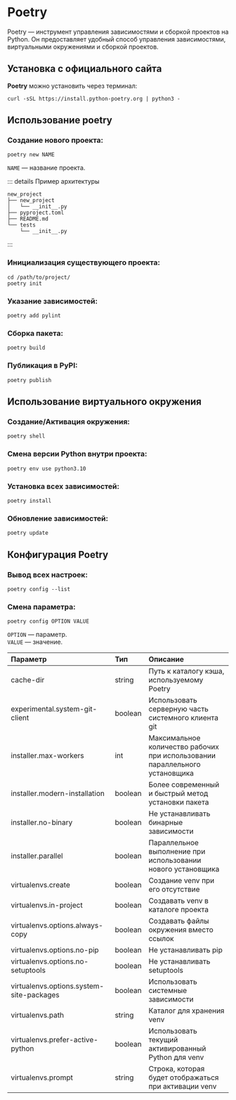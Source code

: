 # Poetry

Poetry — инструмент управления зависимостями и сборкой проектов на Python. Он предоставляет удобный способ управления зависимостями, виртуальными окружениями и сборкой проектов.

## Установка с официального сайта

**Poetry** можно установить через терминал:

```shell
curl -sSL https://install.python-poetry.org | python3 -
```

## Использование poetry

### Создание нового проекта:

```shell
poetry new NAME
```

`NAME` — название проекта.

::: details Пример архитектуры 
```shell
new_project
├── new_project
│   └── __init__.py
├── pyproject.toml
├── README.md
└── tests
    └── __init__.py
```
:::

### Инициализация существующего проекта:

```shell
cd /path/to/project/
poetry init
```

### Указание зависимостей:

```shell
poetry add pylint
```

### Сборка пакета:

```shell
poetry build
```

### Публикация в PyPI:

```shell
poetry publish
```

## Использование виртуального окружения

### Создание/Активация окружения:

```shell
poetry shell
```

### Смена версии Python внутри проекта:

```shell
poetry env use python3.10
```

### Установка всех зависимостей:

```shell
poetry install
```

### Обновление зависимостей:

```shell
poetry update
```

## Конфигурация Poetry

### Вывод всех настроек:

```shell
poetry config --list
```

### Смена параметра:

```shell
poetry config OPTION VALUE
```

`OPTION` — параметр. \
`VALUE` — значение.

| Параметр                                 | Тип     | Описание                                                                    |
| :----------------------------------------|:--------|:--------------------------------------------------------------------------- |
| cache-dir                                | string  | Путь к каталогу кэша, используемому Poetry                                  |
| experimental.system-git-client           | boolean | Использовать серверную часть системного клиента git                         |
| installer.max-workers                    | int     | Максимальное количество рабочих при использовании параллельного установщика |
| installer.modern-installation            | boolean | Более современный и быстрый метод установки пакета                          |
| installer.no-binary                      | boolean | Не устанавливать бинарные зависимости                                       |
| installer.parallel                       | boolean | Параллельное выполнение при использовании нового установщика                |
| virtualenvs.create                       | boolean | Создание venv при его отсутствие                                            |
| virtualenvs.in-project                   | boolean | Создавать venv в каталоге проекта                                           |
| virtualenvs.options.always-copy          | boolean | Создавать файлы окружения вместо ссылок                                     |
| virtualenvs.options.no-pip               | boolean | Не устанавливать pip                                                        |
| virtualenvs.options.no-setuptools        | boolean | Не устанавливать setuptools                                                 |
| virtualenvs.options.system-site-packages | boolean | Использовать системные зависимости                                          |
| virtualenvs.path                         | string  | Каталог для хранения venv                                                   |
| virtualenvs.prefer-active-python         | boolean | Использовать текущий активированный Python для venv                         |
| virtualenvs.prompt                       | string  | Строка, которая будет отображаться при активации venv                       |
